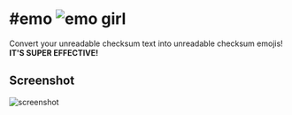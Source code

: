# #emo ![emo girl](./.assets/hashemo_logo.png)

Convert your unreadable checksum text into unreadable checksum emojis!  
**IT'S SUPER EFFECTIVE!**

## Screenshot

![screenshot](./.assets/screenshot.png)
